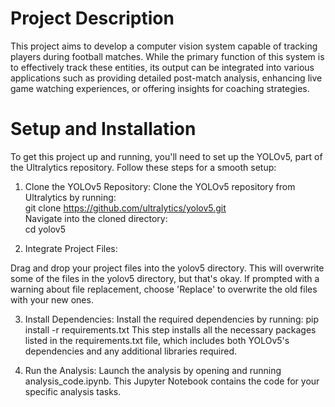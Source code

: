# Project Description
This project aims to develop a computer vision system capable of tracking players during football matches. 
While the primary function of this system is to effectively track these entities, its output can be integrated into various applications such
 as providing detailed post-match analysis, enhancing live game watching experiences, or offering insights for coaching strategies.

 
# Setup and Installation
To get this project up and running, you'll need to set up the YOLOv5, part of the Ultralytics repository. Follow these steps for a smooth setup:

1. Clone the YOLOv5 Repository:
Clone the YOLOv5 repository from Ultralytics by running:  
git clone https://github.com/ultralytics/yolov5.git  
Navigate into the cloned directory:  
cd yolov5

3. Integrate Project Files:

Drag and drop your project files into the yolov5 directory. This will overwrite some of the files in the yolov5 directory, but that's okay.
If prompted with a warning about file replacement, choose 'Replace' to overwrite the old files with your new ones.

3. Install Dependencies:
Install the required dependencies by running:
pip install -r requirements.txt
This step installs all the necessary packages listed in the requirements.txt file, which includes both YOLOv5's dependencies and any additional libraries required.

4. Run the Analysis:
Launch the analysis by opening and running analysis_code.ipynb.
This Jupyter Notebook contains the code for your specific analysis tasks.

